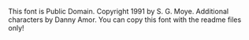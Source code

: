 This font is Public Domain. Copyright 1991 by S. G. Moye. Additional characters by Danny Amor. You can copy this font with the readme files only!

